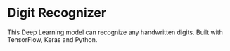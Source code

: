 # Digit Recognizer
This Deep Learning model can recognize any handwritten digits. Built with TensorFlow, Keras and Python.